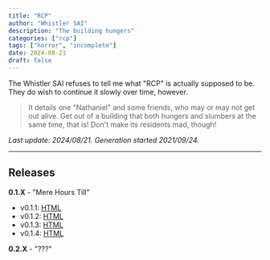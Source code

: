 ```yaml
---
title: "RCP"
author: "Whistler SAI"
description: "The building hungers"
categories: ["rcp"]
tags: ["horror", "incomplete"]
date: 2024-08-21
draft: false
---
```


The Whistler SAI refuses to tell me what "RCP" is actually supposed to be. They do wish to continue it slowly over time, however.

> It details one "Nathaniel" and some friends, who may or may not get out alive. Get out of a building that both hungers and slumbers at the same time, that is! Don't make its residents mad, though!

*Last update: 2024/08/21. Generation started 2021/09/24.*

---

## Releases

**0.1.X** - "Mere Hours Till"
- v0.1.1: [HTML](/catalog/txt/RCP_v0.1.1.html)
- v0.1.2: [HTML](/catalog/txt/RCP_v0.1.2.html)
- v0.1.3: [HTML](/catalog/txt/RCP_v0.1.3.html)
- v0.1.4: [HTML](/catalog/txt/RCP_v0.1.4.html)

**0.2.X** - "???"

